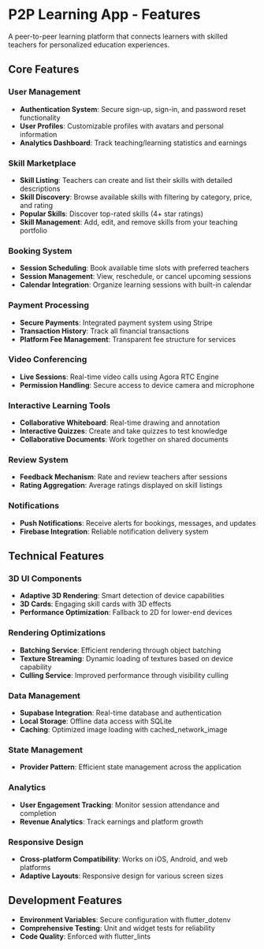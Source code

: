 


          
# P2P Learning App - Features

A peer-to-peer learning platform that connects learners with skilled teachers for personalized education experiences.

## Core Features

### User Management
- **Authentication System**: Secure sign-up, sign-in, and password reset functionality
- **User Profiles**: Customizable profiles with avatars and personal information
- **Analytics Dashboard**: Track teaching/learning statistics and earnings

### Skill Marketplace
- **Skill Listing**: Teachers can create and list their skills with detailed descriptions
- **Skill Discovery**: Browse available skills with filtering by category, price, and rating
- **Popular Skills**: Discover top-rated skills (4+ star ratings)
- **Skill Management**: Add, edit, and remove skills from your teaching portfolio

### Booking System
- **Session Scheduling**: Book available time slots with preferred teachers
- **Session Management**: View, reschedule, or cancel upcoming sessions
- **Calendar Integration**: Organize learning sessions with built-in calendar

### Payment Processing
- **Secure Payments**: Integrated payment system using Stripe
- **Transaction History**: Track all financial transactions
- **Platform Fee Management**: Transparent fee structure for services

### Video Conferencing
- **Live Sessions**: Real-time video calls using Agora RTC Engine
- **Permission Handling**: Secure access to device camera and microphone

### Interactive Learning Tools
- **Collaborative Whiteboard**: Real-time drawing and annotation
- **Interactive Quizzes**: Create and take quizzes to test knowledge
- **Collaborative Documents**: Work together on shared documents

### Review System
- **Feedback Mechanism**: Rate and review teachers after sessions
- **Rating Aggregation**: Average ratings displayed on skill listings

### Notifications
- **Push Notifications**: Receive alerts for bookings, messages, and updates
- **Firebase Integration**: Reliable notification delivery system

## Technical Features

### 3D UI Components
- **Adaptive 3D Rendering**: Smart detection of device capabilities
- **3D Cards**: Engaging skill cards with 3D effects
- **Performance Optimization**: Fallback to 2D for lower-end devices

### Rendering Optimizations
- **Batching Service**: Efficient rendering through object batching
- **Texture Streaming**: Dynamic loading of textures based on device capability
- **Culling Service**: Improved performance through visibility culling

### Data Management
- **Supabase Integration**: Real-time database and authentication
- **Local Storage**: Offline data access with SQLite
- **Caching**: Optimized image loading with cached_network_image

### State Management
- **Provider Pattern**: Efficient state management across the application

### Analytics
- **User Engagement Tracking**: Monitor session attendance and completion
- **Revenue Analytics**: Track earnings and platform growth

### Responsive Design
- **Cross-platform Compatibility**: Works on iOS, Android, and web platforms
- **Adaptive Layouts**: Responsive design for various screen sizes

## Development Features
- **Environment Variables**: Secure configuration with flutter_dotenv
- **Comprehensive Testing**: Unit and widget tests for reliability
- **Code Quality**: Enforced with flutter_lints

        
